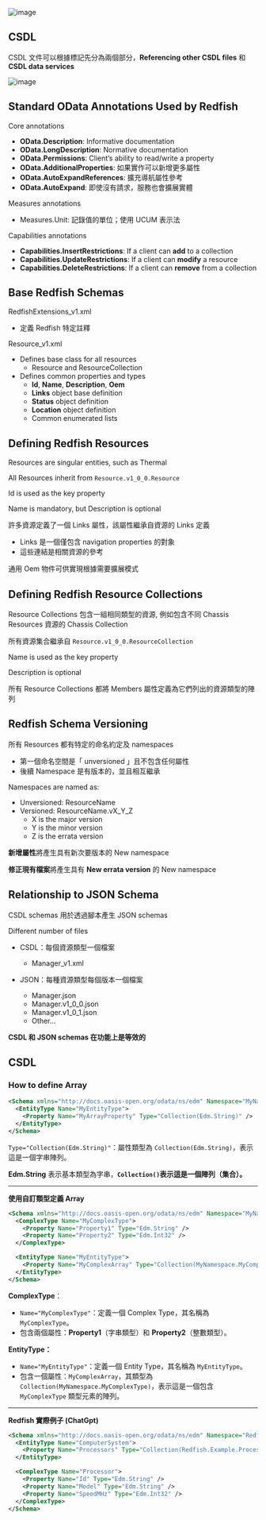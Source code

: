 ![image](https://hackmd.io/_uploads/HyJ3cN0X0.png)

<h2>
    CSDL
</h2>

CSDL 文件可以根據標記先分為兩個部分，**Referencing other CSDL files** 和  **CSDL data services**

![image](https://hackmd.io/_uploads/HkEqo82V0.png)

<h2>
    Standard OData Annotations Used by Redfish
</h2>

Core annotations
* **OData.Description**: Informative documentation
* **OData.LongDescription**: Normative documentation
* **OData.Permissions**: Client’s ability to read/write a property
* **OData.AdditionalProperties**: 如果實作可以新增更多屬性
* **OData.AutoExpandReferences**: 擴充導航屬性參考
* **OData.AutoExpand**: 即使沒有請求，服務也會擴展實體

Measures annotations
* Measures.Unit: 記錄值的單位；使用 UCUM 表示法

Capabilities annotations
* **Capabilities.InsertRestrictions**: If a client can **add** to a collection
* **Capabilities.UpdateRestrictions**: If a client can **modify** a resource
* **Capabilities.DeleteRestrictions**: If a client can **remove** from a collection

<h2>
    Base Redfish Schemas
</h2>

RedfishExtensions_v1.xml
* 定義 Redfish 特定註釋

Resource_v1.xml
* Defines base class for all resources
    * Resource and ResourceCollection
* Defines common properties and types
    * **Id**, **Name**, **Description**, **Oem**
    * **Links** object base definition
    * **Status** object definition
    * **Location** object definition
    * Common enumerated lists

<h2>
    Defining Redfish Resources
</h2>

Resources are singular entities, such as Thermal

All Resources inherit from `Resource.v1_0_0.Resource`

Id is used as the key property

Name is mandatory, but Description is optional

許多資源定義了一個 Links 屬性，該屬性繼承自資源的 Links 定義
* Links 是一個僅包含 navigation properties 的對象
* 這些連結是相關資源的參考

通用 Oem 物件可供實現根據需要擴展模式

<h2>
    Defining Redfish Resource Collections
</h2>

Resource Collections 包含一組相同類型的資源, 例如包含不同 Chassis Resources 資源的 Chassis Collection

所有資源集合繼承自 `Resource.v1_0_0.ResourceCollection`

Name is used as the key property

Description is optional

所有 Resource Collections 都將 Members 屬性定義為它們列出的資源類型的陣列

<h2>
    Redfish Schema Versioning
</h2>

所有 Resources 都有特定的命名約定及 namespaces
* 第一個命名空間是「 unversioned 」且不包含任何屬性
* 後續 Namespace 是有版本的，並且相互繼承

Namespaces are named as:
* Unversioned: ResourceName
* Versioned: ResourceName.vX_Y_Z
    * X is the major version
    * Y is the minor version
    * Z is the errata version

**新增屬性**將產生具有新次要版本的 New namespace

**修正現有檔案**將產生具有 **New errata version** 的 New namespace

<h2>
    Relationship to JSON Schema
</h2>

CSDL schemas 用於透過腳本產生 JSON schemas

Different number of files
* CSDL：每個資源類型一個檔案
    * Manager_v1.xml

* JSON：每種資源類型每個版本一個檔案
    * Manager.json
    * Manager.v1_0_0.json
    * Manager.v1_0_1.json
    * Other...

**CSDL 和 JSON schemas 在功能上是等效的**

<h2>
    CSDL
</h2>

<h3>
    How to define Array
</h3>

```xml
<Schema xmlns="http://docs.oasis-open.org/odata/ns/edm" Namespace="MyNamespace">
  <EntityType Name="MyEntityType">
    <Property Name="MyArrayProperty" Type="Collection(Edm.String)" />
  </EntityType>
</Schema>
```

`Type="Collection(Edm.String)"`：屬性類型為 `Collection(Edm.String)`，表示這是一個字串陣列。 

**Edm.String** 表示基本類型為字串，**`Collection()`表示這是一個陣列（集合）。**

---

**使用自訂類型定義 Array**

```xml
<Schema xmlns="http://docs.oasis-open.org/odata/ns/edm" Namespace="MyNamespace">
  <ComplexType Name="MyComplexType">
    <Property Name="Property1" Type="Edm.String" />
    <Property Name="Property2" Type="Edm.Int32" />
  </ComplexType>

  <EntityType Name="MyEntityType">
    <Property Name="MyComplexArray" Type="Collection(MyNamespace.MyComplexType)" />
  </EntityType>
</Schema>
```

**ComplexType**：
* `Name="MyComplexType"`：定義一個 Complex Type，其名稱為 `MyComplexType`。
* 包含兩個屬性：**Property1**（字串類型）和 **Property2**（整數類型）。


**EntityType：**
* `Name="MyEntityType"`：定義一個 Entity Type，其名稱為 `MyEntityType`。
* 包含一個屬性：`MyComplexArray`，其類型為 `Collection(MyNamespace.MyComplexType)`，表示這是一個包含 `MyComplexType` 類型元素的陣列。

---

**Redfish 實際例子 (ChatGpt)**

```xml
<Schema xmlns="http://docs.oasis-open.org/odata/ns/edm" Namespace="Redfish.Example">
  <EntityType Name="ComputerSystem">
    <Property Name="Processors" Type="Collection(Redfish.Example.Processor)" />
  </EntityType>

  <ComplexType Name="Processor">
    <Property Name="Id" Type="Edm.String" />
    <Property Name="Model" Type="Edm.String" />
    <Property Name="SpeedMHz" Type="Edm.Int32" />
  </ComplexType>
</Schema>

```
